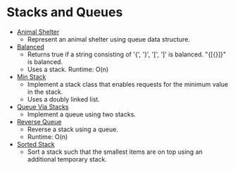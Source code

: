 # Stacks and Queues

* [Animal Shelter](animalShelter.py)
	* Represent an animal shelter using queue data structure.
* [Balanced](balanced.java)
	* Returns true if a string consisting of '{', '}', '[', ']' is balanced. "{[{}]}" is balanced.
	* Uses a stack. Runtime: O(n)
* [Min Stack](minStack.py)
	* Implement a stack class that enables requests for the minimum value in the stack.
	* Uses a doubly linked list.
* [Queue Via Stacks](queueViaStacks.py)
	* Implement a queue using two stacks.
* [Reverse Queue](reverseQueue.py)
	* Reverse a stack using a queue.
	* Runtime: O(n)
* [Sorted Stack](sortedStack.py)
	* Sort a stack such that the smallest items are on top using an additional temporary stack.
